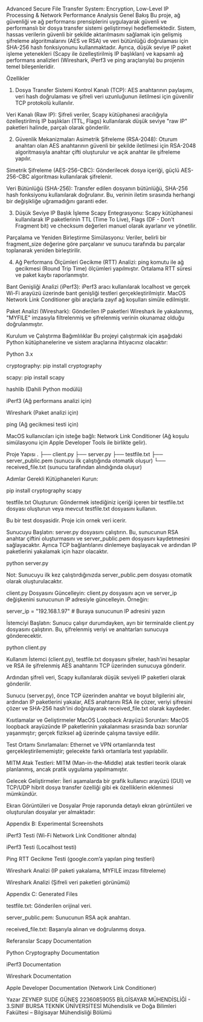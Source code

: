 Advanced Secure File Transfer System: Encryption, Low-Level IP Processing & Network Performance Analysis
Genel Bakış
Bu proje, ağ güvenliği ve ağ performansı prensiplerini uygulayarak güvenli ve performanslı bir dosya transfer sistemi geliştirmeyi hedeflemektedir. Sistem, hassas verilerin güvenli bir şekilde aktarılmasını sağlamak için gelişmiş şifreleme algoritmalarını (AES ve RSA) ve veri bütünlüğü doğrulaması için SHA-256 hash fonksiyonunu kullanmaktadır. Ayrıca, düşük seviye IP paket işleme yetenekleri (Scapy ile özelleştirilmiş IP başlıkları) ve kapsamlı ağ performans analizleri (Wireshark, iPerf3 ve ping araçlarıyla) bu projenin temel bileşenleridir.

Özellikler
1. Dosya Transfer Sistemi
Kontrol Kanalı (TCP): AES anahtarının paylaşımı, veri hash doğrulaması ve şifreli veri uzunluğunun iletilmesi için güvenilir TCP protokolü kullanılır.

Veri Kanalı (Raw IP): Şifreli veriler, Scapy kütüphanesi aracılığıyla özelleştirilmiş IP başlıkları (TTL, Flags) kullanılarak düşük seviye "raw IP" paketleri halinde, parçalı olarak gönderilir.

2. Güvenlik Mekanizmaları
Asimetrik Şifreleme (RSA-2048): Oturum anahtarı olan AES anahtarının güvenli bir şekilde iletilmesi için RSA-2048 algoritmasıyla anahtar çifti oluşturulur ve açık anahtar ile şifreleme yapılır.

Simetrik Şifreleme (AES-256-CBC): Gönderilecek dosya içeriği, güçlü AES-256-CBC algoritması kullanılarak şifrelenir.

Veri Bütünlüğü (SHA-256): Transfer edilen dosyanın bütünlüğü, SHA-256 hash fonksiyonu kullanılarak doğrulanır. Bu, verinin iletim sırasında herhangi bir değişikliğe uğramadığını garanti eder.

3. Düşük Seviye IP Başlık İşleme
Scapy Entegrasyonu: Scapy kütüphanesi kullanılarak IP paketlerinin TTL (Time To Live), Flags (DF - Don't Fragment bit) ve checksum değerleri manuel olarak ayarlanır ve yönetilir.

Parçalama ve Yeniden Birleştirme Simülasyonu: Veriler, belirli bir fragment_size değerine göre parçalanır ve sunucu tarafında bu parçalar toplanarak yeniden birleştirilir.

4. Ağ Performans Ölçümleri
Gecikme (RTT) Analizi: ping komutu ile ağ gecikmesi (Round Trip Time) ölçümleri yapılmıştır. Ortalama RTT süresi ve paket kaybı raporlanmıştır.

Bant Genişliği Analizi (iPerf3): iPerf3 aracı kullanılarak localhost ve gerçek Wi-Fi arayüzü üzerinde bant genişliği testleri gerçekleştirilmiştir. MacOS Network Link Conditioner gibi araçlarla zayıf ağ koşulları simüle edilmiştir.

Paket Analizi (Wireshark): Gönderilen IP paketleri Wireshark ile yakalanmış, "MYFILE" imzasıyla filtrelenmiş ve şifrelenmiş verinin okunamaz olduğu doğrulanmıştır.

Kurulum ve Çalıştırma
Bağımlılıklar
Bu projeyi çalıştırmak için aşağıdaki Python kütüphanelerine ve sistem araçlarına ihtiyacınız olacaktır:

Python 3.x

cryptography: pip install cryptography

scapy: pip install scapy

hashlib (Dahili Python modülü)

iPerf3 (Ağ performans analizi için)

Wireshark (Paket analizi için)

ping (Ağ gecikmesi testi için)

MacOS kullanıcıları için isteğe bağlı: Network Link Conditioner (Ağ koşulu simülasyonu için Apple Developer Tools ile birlikte gelir).

Proje Yapısı
.
├── client.py
├── server.py
├── testfile.txt
├── server_public.pem (sunucu ilk çalıştığında otomatik oluşur)
└── received_file.txt (sunucu tarafından alındığında oluşur)

Adımlar
Gerekli Kütüphaneleri Kurun:

pip install cryptography scapy

testfile.txt Oluşturun:
Göndermek istediğiniz içeriği içeren bir testfile.txt dosyası oluşturun veya mevcut testfile.txt dosyasını kullanın.

Bu bir test dosyasidir.
Proje icin ornek veri icerir.

Sunucuyu Başlatın:
server.py dosyasını çalıştırın. Bu, sunucunun RSA anahtar çiftini oluşturmasını ve server_public.pem dosyasını kaydetmesini sağlayacaktır. Ayrıca TCP bağlantılarını dinlemeye başlayacak ve ardından IP paketlerini yakalamak için hazır olacaktır.

python server.py

Not: Sunucuyu ilk kez çalıştırdığınızda server_public.pem dosyası otomatik olarak oluşturulacaktır.

client.py Dosyasını Güncelleyin:
client.py dosyasını açın ve server_ip değişkenini sunucunun IP adresiyle güncelleyin. Örneğin:

server_ip = "192.168.1.97" # Buraya sunucunun IP adresini yazın

İstemciyi Başlatın:
Sunucu çalışır durumdayken, ayrı bir terminalde client.py dosyasını çalıştırın. Bu, şifrelenmiş veriyi ve anahtarları sunucuya gönderecektir.

python client.py

Kullanım
İstemci (client.py), testfile.txt dosyasını şifreler, hash'ini hesaplar ve RSA ile şifrelenmiş AES anahtarını TCP üzerinden sunucuya gönderir.

Ardından şifreli veri, Scapy kullanılarak düşük seviyeli IP paketleri olarak gönderilir.

Sunucu (server.py), önce TCP üzerinden anahtar ve boyut bilgilerini alır, ardından IP paketlerini yakalar, AES anahtarını RSA ile çözer, veriyi şifresini çözer ve SHA-256 hash'ini doğrulayarak received_file.txt olarak kaydeder.

Kısıtlamalar ve Geliştirmeler
MacOS Loopback Arayüzü Sorunları: MacOS loopback arayüzünde IP paketlerinin yakalanması sırasında bazı sorunlar yaşanmıştır; gerçek fiziksel ağ üzerinde çalışma tavsiye edilir.

Test Ortamı Sınırlamaları: Ethernet ve VPN ortamlarında test gerçekleştirilememiştir; gelecekte farklı ortamlarla test yapılabilir.

MITM Atak Testleri: MITM (Man-in-the-Middle) atak testleri teorik olarak planlanmış, ancak pratik uygulama yapılmamıştır.

Gelecek Geliştirmeler: İleri aşamalarda bir grafik kullanıcı arayüzü (GUI) ve TCP/UDP hibrit dosya transfer özelliği gibi ek özelliklerin eklenmesi mümkündür.

Ekran Görüntüleri ve Dosyalar
Proje raporunda detaylı ekran görüntüleri ve oluşturulan dosyalar yer almaktadır:

Appendix B: Experimental Screenshots

iPerf3 Testi (Wi-Fi Network Link Conditioner altında)

iPerf3 Testi (Localhost testi)

Ping RTT Gecikme Testi (google.com’a yapılan ping testleri)

Wireshark Analizi (IP paketi yakalama, MYFILE imzası filtreleme)

Wireshark Analizi (Şifreli veri paketleri görünümü)

Appendix C: Generated Files

testfile.txt: Gönderilen orijinal veri.

server_public.pem: Sunucunun RSA açık anahtarı.

received_file.txt: Başarıyla alınan ve doğrulanmış dosya.

Referanslar
Scapy Documentation

Python Cryptography Documentation

iPerf3 Documentation

Wireshark Documentation

Apple Developer Documentation (Network Link Conditioner)

Yazar
ZEYNEP SUDE GÜNEŞ
22360859055
BİLGİSAYAR MÜHENDİSLİĞİ - 3.SINIF
BURSA TEKNİK ÜNİVERSİTESİ
Mühendislik ve Doğa Bilimleri Fakültesi – Bilgisayar Mühendisliği Bölümü
